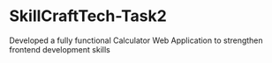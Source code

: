 # SkillCraftTech-Task2
Developed a fully functional Calculator Web Application to strengthen frontend development skills
